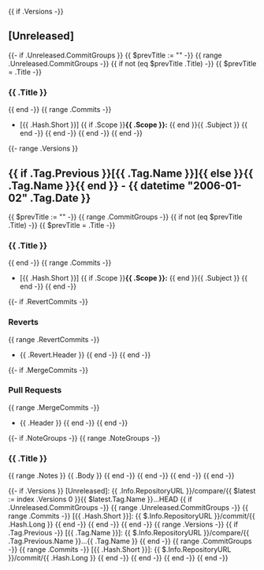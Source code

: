 {{ if .Versions -}}
<a name="unreleased"></a>
## [Unreleased]

{{- if .Unreleased.CommitGroups }}
{{ $prevTitle := "" -}}
{{ range .Unreleased.CommitGroups -}}
{{ if not (eq $prevTitle .Title) -}}
{{ $prevTitle = .Title -}}
### {{ .Title }}
{{ end -}}
{{ range .Commits -}}
- [{{ .Hash.Short }}] {{ if .Scope }}**{{ .Scope }}:** {{ end }}{{ .Subject }}
{{ end -}}
{{ end -}}
{{ end -}}
{{ end -}}

{{- range .Versions }}
<a name="{{ .Tag.Name }}"></a>
## {{ if .Tag.Previous }}[{{ .Tag.Name }}]{{ else }}{{ .Tag.Name }}{{ end }} - {{ datetime "2006-01-02" .Tag.Date }}
{{ $prevTitle := "" -}}
{{ range .CommitGroups -}}
{{ if not (eq $prevTitle .Title) -}}
{{ $prevTitle = .Title -}}
### {{ .Title }}
{{ end -}}
{{ range .Commits -}}
- [{{ .Hash.Short }}] {{ if .Scope }}**{{ .Scope }}:** {{ end }}{{ .Subject }}
{{ end -}}
{{ end -}}

{{- if .RevertCommits -}}
### Reverts
{{ range .RevertCommits -}}
- {{ .Revert.Header }}
{{ end -}}
{{ end -}}

{{- if .MergeCommits -}}
### Pull Requests
{{ range .MergeCommits -}}
- {{ .Header }}
{{ end -}}
{{ end -}}

{{- if .NoteGroups -}}
{{ range .NoteGroups -}}
### {{ .Title }}
{{ range .Notes }}
{{ .Body }}
{{ end -}}
{{ end -}}
{{ end -}}
{{ end -}}

{{- if .Versions }}
[Unreleased]: {{ .Info.RepositoryURL }}/compare/{{ $latest := index .Versions 0 }}{{ $latest.Tag.Name }}...HEAD
{{ if .Unreleased.CommitGroups -}}
{{ range .Unreleased.CommitGroups -}}
{{ range .Commits -}}
[{{ .Hash.Short }}]: {{ $.Info.RepositoryURL }}/commit/{{ .Hash.Long }}
{{ end -}}
{{ end -}}
{{ end -}}
{{ range .Versions -}}
{{ if .Tag.Previous -}}
[{{ .Tag.Name }}]: {{ $.Info.RepositoryURL }}/compare/{{ .Tag.Previous.Name }}...{{ .Tag.Name }}
{{ end -}}
{{ range .CommitGroups -}}
{{ range .Commits -}}
[{{ .Hash.Short }}]: {{ $.Info.RepositoryURL }}/commit/{{ .Hash.Long }}
{{ end -}}
{{ end -}}
{{ end -}}
{{ end -}}
